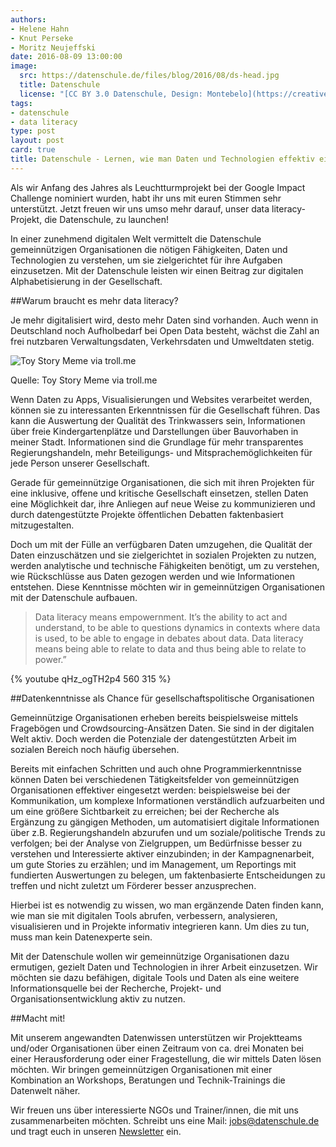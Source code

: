 ```yaml
---
authors:
- Helene Hahn
- Knut Perseke
- Moritz Neujeffski
date: 2016-08-09 13:00:00
image:
  src: https://datenschule.de/files/blog/2016/08/ds-head.jpg
  title: Datenschule
  license: "[CC BY 3.0 Datenschule, Design: Montebelo](https://creativecommons.org/licenses/by/3.0/de/)"
tags:
- datenschule
- data literacy
type: post
layout: post
card: true
title: Datenschule - Lernen, wie man Daten und Technologien effektiv einsetzt!
---
```


Als wir Anfang des Jahres als Leuchtturmprojekt bei der Google Impact Challenge nominiert wurden, habt ihr uns mit euren Stimmen sehr unterstützt. Jetzt freuen wir uns umso mehr darauf, unser data literacy-Projekt, die Datenschule, zu launchen!

In einer zunehmend digitalen Welt vermittelt die Datenschule gemeinnützigen Organisationen die nötigen Fähigkeiten, Daten und Technologien zu verstehen, um sie zielgerichtet für ihre Aufgaben einzusetzen. Mit der Datenschule leisten wir einen Beitrag zur digitalen Alphabetisierung in der Gesellschaft. 

##Warum braucht es mehr data literacy?

Je mehr digitalisiert wird, desto mehr Daten sind vorhanden. Auch wenn in Deutschland noch Aufholbedarf bei Open Data besteht, wächst die Zahl an frei nutzbaren  Verwaltungsdaten, Verkehrsdaten und Umweltdaten stetig. 

![Toy Story Meme via troll.me](https://datenschule.de/files/blog/2016/08/toystory.png "Data, Data Everywhere")

Quelle: Toy Story Meme via troll.me

Wenn Daten zu Apps, Visualisierungen und Websites verarbeitet werden, können sie zu interessanten Erkenntnissen für die Gesellschaft führen. Das kann die Auswertung der Qualität des Trinkwassers sein, Informationen über freie Kindergartenplätze und Darstellungen über Bauvorhaben in meiner Stadt. Informationen sind die Grundlage für mehr transparentes Regierungshandeln, mehr Beteiligungs- und Mitsprachemöglichkeiten für jede Person unserer Gesellschaft. 

Gerade für gemeinnützige Organisationen, die sich mit ihren Projekten für eine inklusive, offene und kritische Gesellschaft einsetzen, stellen Daten eine Möglichkeit dar, ihre Anliegen auf neue Weise zu kommunizieren und durch datengestützte Projekte öffentlichen Debatten faktenbasiert mitzugestalten.

Doch um mit der Fülle an verfügbaren Daten umzugehen, die Qualität der Daten einzuschätzen und sie zielgerichtet in sozialen Projekten zu nutzen, werden analytische und technische Fähigkeiten benötigt, um zu verstehen, wie Rückschlüsse aus Daten gezogen werden und wie Informationen entstehen. Diese Kenntnisse möchten wir in gemeinnützigen Organisationen mit der Datenschule aufbauen.

>Data literacy means empowernment. It’s the ability to act and understand, to be able to questions dynamics in contexts where data is used, to be able to engage in debates about data. Data literacy means being able to relate to data and thus being able to relate to power.”

{% youtube qHz_ogTH2p4 560 315 %}


##Datenkenntnisse als Chance für gesellschaftspolitische Organisationen

Gemeinnützige Organisationen erheben bereits beispielsweise mittels Fragebögen und Crowdsourcing-Ansätzen Daten. Sie sind in der digitalen Welt aktiv. Doch werden die Potenziale der datengestützten Arbeit im sozialen Bereich noch häufig übersehen. 

Bereits mit einfachen Schritten und auch ohne Programmierkenntnisse können Daten bei verschiedenen Tätigkeitsfelder von gemeinnützigen Organisationen effektiver eingesetzt werden: beispielsweise bei der Kommunikation, um komplexe Informationen verständlich aufzuarbeiten und um eine größere Sichtbarkeit zu erreichen; bei der Recherche als Ergänzung zu gängigen Methoden, um automatisiert digitale Informationen über z.B. Regierungshandeln abzurufen und um soziale/politische Trends zu verfolgen; bei der Analyse von Zielgruppen, um Bedürfnisse besser zu verstehen und Interessierte aktiver einzubinden; in der Kampagnenarbeit, um gute Stories zu erzählen; und im Management, um Reportings mit fundierten Auswertungen zu belegen, um faktenbasierte Entscheidungen zu treffen und nicht zuletzt um Förderer besser anzusprechen.

Hierbei ist es notwendig zu wissen, wo man ergänzende Daten finden kann, wie man sie mit digitalen Tools abrufen, verbessern, analysieren, visualisieren und in Projekte informativ integrieren kann. Um dies zu tun, muss man kein Datenexperte sein. 

Mit der Datenschule wollen wir gemeinnützige Organisationen dazu ermutigen, gezielt Daten und Technologien in ihrer Arbeit einzusetzen. Wir möchten sie dazu befähigen, digitale Tools und Daten als eine weitere Informationsquelle bei der Recherche, Projekt- und Organisationsentwicklung aktiv zu nutzen.

##Macht mit!

Mit unserem angewandten Datenwissen unterstützen wir Projektteams und/oder Organisationen über einen Zeitraum von ca. drei Monaten bei einer Herausforderung oder einer Fragestellung, die wir mittels Daten lösen möchten. Wir bringen gemeinnützigen Organisationen mit einer Kombination an Workshops, Beratungen und Technik-Trainings die Datenwelt näher.

Wir freuen uns über interessierte NGOs und Trainer/innen, die mit uns zusammenarbeiten möchten. Schreibt uns eine Mail: [jobs@datenschule.de](mailto:jobs@datenschule.de) und tragt euch in unseren [Newsletter](http://okfn.us5.list-manage.com/subscribe?u=929f1e07936386d34833e20d1&id=57affeefd3) ein. 